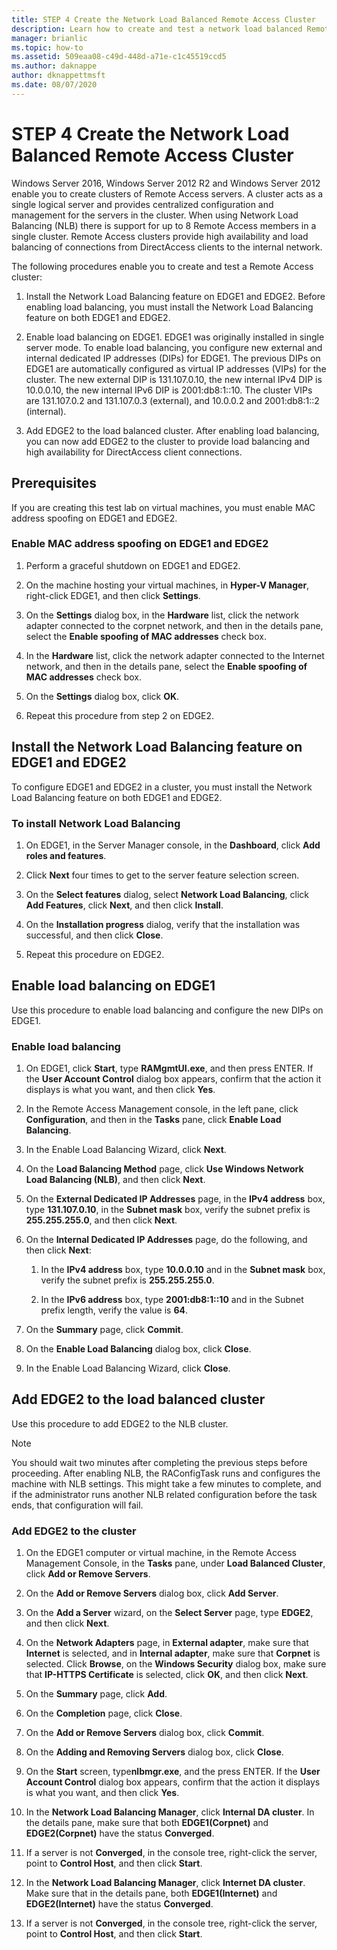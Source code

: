 ```yaml
---
title: STEP 4 Create the Network Load Balanced Remote Access Cluster
description: Learn how to create and test a network load balanced Remote Access cluster.
manager: brianlic
ms.topic: how-to
ms.assetid: 509eaa08-c49d-448d-a71e-c1c45519ccd5
ms.author: daknappe
author: dknappettmsft
ms.date: 08/07/2020
---
```

# STEP 4 Create the Network Load Balanced Remote Access Cluster

 Windows Server 2016, Windows Server 2012 R2 and Windows Server 2012 enable you to create clusters of Remote Access servers. A cluster acts as a single logical server and provides centralized configuration and management for the servers in the cluster. When using Network Load Balancing (NLB) there is support for up to 8 Remote Access members in a single cluster. Remote Access clusters provide high availability and load balancing of connections from DirectAccess clients to the internal network.

The following procedures enable you to create and test a Remote Access cluster:

1. Install the Network Load Balancing feature on EDGE1 and EDGE2. Before enabling load balancing, you must install the Network Load Balancing feature on both EDGE1 and EDGE2.

2. Enable load balancing on EDGE1. EDGE1 was originally installed in single server mode. To enable load balancing, you configure new external and internal dedicated IP addresses (DIPs) for EDGE1. The previous DIPs on EDGE1 are automatically configured as virtual IP addresses (VIPs) for the cluster. The new external DIP is 131.107.0.10, the new internal IPv4 DIP is 10.0.0.10, the new internal IPv6 DIP is 2001:db8:1::10. The cluster VIPs are 131.107.0.2 and 131.107.0.3 (external), and 10.0.0.2 and 2001:db8:1::2 (internal).

3. Add EDGE2 to the load balanced cluster. After enabling load balancing, you can now add EDGE2 to the cluster to provide load balancing and high availability for DirectAccess client connections.

## Prerequisites

If you are creating this test lab on virtual machines, you must enable MAC address spoofing on EDGE1 and EDGE2.

### Enable MAC address spoofing on EDGE1 and EDGE2

1.  Perform a graceful shutdown on EDGE1 and EDGE2.

2.  On the machine hosting your virtual machines, in **Hyper-V Manager**, right-click EDGE1, and then click **Settings**.

3.  On the **Settings** dialog box, in the **Hardware** list, click the network adapter connected to the corpnet network, and then in the details pane, select the **Enable spoofing of MAC addresses** check box.

4.  In the **Hardware** list, click the network adapter connected to the Internet network, and then in the details pane, select the **Enable spoofing of MAC addresses** check box.

5.  On the **Settings** dialog box, click **OK**.

6.  Repeat this procedure from step 2 on EDGE2.

## Install the Network Load Balancing feature on EDGE1 and EDGE2
To configure EDGE1 and EDGE2 in a cluster, you must install the Network Load Balancing feature on both EDGE1 and EDGE2.

### To install Network Load Balancing

1.  On EDGE1, in the Server Manager console, in the **Dashboard**, click **Add roles and features**.

2.  Click **Next** four times to get to the server feature selection screen.

3.  On the **Select features** dialog, select **Network Load Balancing**, click **Add Features**, click **Next**, and then click **Install**.

4.  On the **Installation progress** dialog, verify that the installation was successful, and then click **Close**.

5.  Repeat this procedure on EDGE2.

## Enable load balancing on EDGE1
Use this procedure to enable load balancing and configure the new DIPs on EDGE1.

### Enable load balancing

1.  On EDGE1, click **Start**, type **RAMgmtUI.exe**, and then press ENTER. If the **User Account Control** dialog box appears, confirm that the action it displays is what you want, and then click **Yes**.

2.  In the Remote Access Management console, in the left pane, click **Configuration**, and then in the **Tasks** pane, click **Enable Load Balancing**.

3.  In the Enable Load Balancing Wizard, click **Next**.

4.  On the **Load Balancing Method** page, click **Use Windows Network Load Balancing (NLB)**, and then click **Next**.

5.  On the **External Dedicated IP Addresses** page, in the **IPv4 address** box, type **131.107.0.10**, in the **Subnet mask** box, verify the subnet prefix is **255.255.255.0**, and then click **Next**.

6.  On the **Internal Dedicated IP Addresses** page, do the following, and then click **Next**:

    1.  In the **IPv4 address** box, type **10.0.0.10** and in the **Subnet mask** box, verify the subnet prefix is **255.255.255.0**.

    2.  In the **IPv6 address** box, type **2001:db8:1::10** and in the Subnet prefix length, verify the value is **64**.

7.  On the **Summary** page, click **Commit**.

8.  On the **Enable Load Balancing** dialog box, click **Close**.

9. In the Enable Load Balancing Wizard, click **Close**.

## Add EDGE2 to the load balanced cluster
Use this procedure to add EDGE2 to the NLB cluster.

> [!NOTE]
> You should wait two minutes after completing the previous steps before proceeding. After enabling NLB, the RAConfigTask runs and configures the machine with NLB settings. This might take a few minutes to complete, and if the administrator runs another NLB related configuration before the task ends, that configuration will fail.

### Add EDGE2 to the cluster

1.  On the EDGE1 computer or virtual machine, in the Remote Access Management Console, in the **Tasks** pane, under **Load Balanced Cluster**, click **Add or Remove Servers**.

2.  On the **Add or Remove Servers** dialog box, click **Add Server**.

3.  On the **Add a Server** wizard, on the **Select Server** page, type **EDGE2**, and then click **Next**.

4.  On the **Network Adapters** page, in **External adapter**, make sure that **Internet** is selected, and in **Internal adapter**, make sure that **Corpnet** is selected. Click **Browse**, on the **Windows Security** dialog box, make sure that **IP-HTTPS Certificate** is selected, click **OK**, and then click **Next**.

5.  On the **Summary** page, click **Add**.

6.  On the **Completion** page, click **Close**.

7.  On the **Add or Remove Servers** dialog box, click **Commit**.

8.  On the **Adding and Removing Servers** dialog box, click **Close**.

9. On the **Start** screen, type**nlbmgr.exe**, and the press ENTER. If the **User Account Control** dialog box appears, confirm that the action it displays is what you want, and then click **Yes**.

10. In the **Network Load Balancing Manager**, click **Internal DA cluster**. In the details pane, make sure that both **EDGE1(Corpnet)** and **EDGE2(Corpnet)** have the status **Converged**.

11. If a server is not **Converged**, in the console tree, right-click the server, point to **Control Host**, and then click **Start**.

12. In the **Network Load Balancing Manager**, click **Internet DA cluster**. Make sure that in the details pane, both **EDGE1(Internet)** and **EDGE2(Internet)** have the status **Converged**.

13. If a server is not **Converged**, in the console tree, right-click the server, point to **Control Host**, and then click **Start**.
